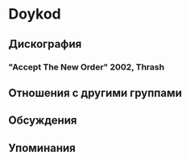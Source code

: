 # Doykod



## Дискография

### "Accept The New Order" 2002, Thrash




## Отношения с другими группами


## Обсуждения


## Упоминания

